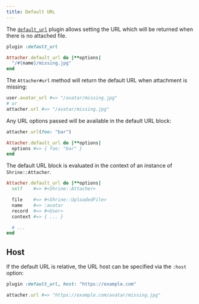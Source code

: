 ```yaml
---
title: Default URL
---
```


The [`default_url`][default_url] plugin allows setting the URL which will be
returned when there is no attached file.

```rb
plugin :default_url

Attacher.default_url do |**options|
  "/#{name}/missing.jpg"
end
```

The `Attacher#url` method will return the default URL when attachment is
missing:

```rb
user.avatar_url #=> "/avatar/missing.jpg"
# or
attacher.url #=> "/avatar/missing.jpg"
```

Any URL options passed will be available in the default URL block:

```rb
attacher.url(foo: "bar")
```
```rb
Attacher.default_url do |**options|
  options #=> { foo: "bar" }
end
```

The default URL block is evaluated in the context of an instance of
`Shrine::Attacher`.

```rb
Attacher.default_url do |**options|
  self    #=> #<Shrine::Attacher>

  file    #=> #<Shrine::UploadedFile>
  name    #=> :avatar
  record  #=> #<User>
  context #=> { ... }

  # ...
end
```

## Host

If the default URL is relative, the URL host can be specified via the `:host`
option:

```rb
plugin :default_url, host: "https://example.com"
```
```rb
attacher.url #=> "https://example.com/avatar/missing.jpg"
```

[default_url]: https://github.com/shrinerb/shrine/blob/master/lib/shrine/plugins/default_url.rb
